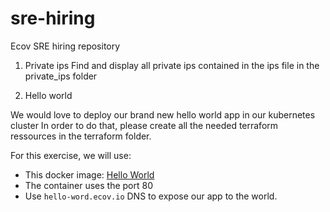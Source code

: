 # sre-hiring
Ecov SRE hiring repository

1. Private ips
Find and display all private ips contained in the ips file in the private_ips folder

2. Hello world

We would love to deploy our brand new hello world app in our kubernetes cluster
In order to do that, please create all the needed terraform ressources in the terraform folder.

For this exercise, we will use:
* This docker image: [Hello World](https://hub.docker.com/r/strm/helloworld-http/)
* The container uses the port 80
* Use `hello-word.ecov.io` DNS to expose our app to the world.
